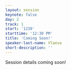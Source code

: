 ```yaml
---
layout: session
keynote: false
day: 2
track: 1
start: '1230'
starttime: '12:30 PM'
title: 'Coming Soon!'
speaker-last-name: Vlaeva
short-description: ''
---
```


Session details coming soon!
